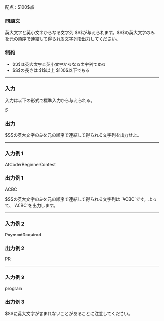 
<div>

<span>

<span>

<p>
配点 : $100$点
</p>

<div>

<section>

### **問題文**

<p>
英大文字と英小文字からなる文字列 $S$が与えられます。$S$の英大文字のみを元の順序で連結して得られる文字列を出力してください。
</p>

</section>

</div>

<div>

<section>

### **制約**

<ul>

<li>
$S$は英大文字と英小文字からなる文字列である
</li>

<li>
$S$の長さは $1$以上 $100$以下である
</li>

</ul>

</section>

</div>

---

<div>

<div>

<section>

### **入力**

<p>
入力は以下の形式で標準入力から与えられる。
</p>

<div>

$S$
</div>

</section>

</div>

<div>

<section>

### **出力**

<p>
$S$の英大文字のみを元の順序で連結して得られる文字列を出力せよ。
</p>

</section>

</div>

</div>

---

<div>

<section>

### **入力例 1**

<div>

AtCoderBeginnerContest

</div>

</section>

</div>

<div>

<section>

### **出力例 1**

<div>

ACBC

</div>

<p>
$S$の英大文字のみを元の順序で連結して得られる文字列は `ACBC`です。よって、`ACBC`を出力します。
</p>

</section>

</div>

---

<div>

<section>

### **入力例 2**

<div>

PaymentRequired

</div>

</section>

</div>

<div>

<section>

### **出力例 2**

<div>

PR

</div>

</section>

</div>

---

<div>

<section>

### **入力例 3**

<div>

program

</div>

</section>

</div>

<div>

<section>

### **出力例 3**

<div>


</div>

<p>
$S$に英大文字が含まれないことがあることに注意してください。
</p>

</section>

</div>

</span>

</span>

</div>
